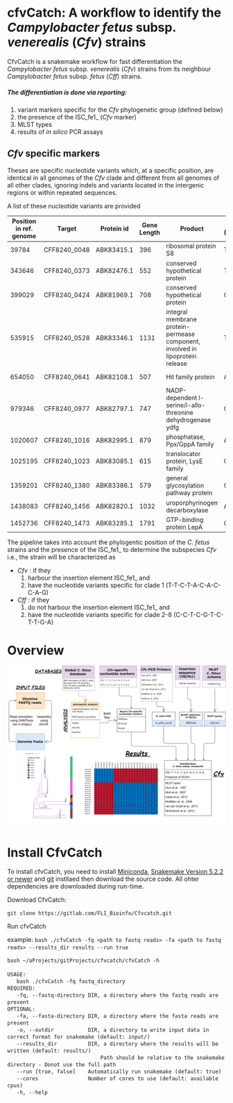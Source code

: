 # cfvCatch: A workflow to identify the _Campylobacter fetus_ subsp. _venerealis_ (_Cfv_) strains

CfvCatch is a snakemake workflow for fast differentiation the _Campylobacter fetus_ subsp. _venerealis_ (_Cfv_) strains from its neighbour _Campylobacter fetus_ subsp. _fetus_ (_Cff_) strains.  


##### The differentiation is done via reporting:

1. variant markers specific for the _Cfv_ phylogenetic group (defined below)
2. the presence of the ISC_fe1_ (_Cfv_ marker)
3. MLST types 
4. results of _in silico_ PCR assays

## _Cfv_ specific markers
Theses are specific nucleotide variants which, at a specific position, are identical in all genomes of the _Cfv_ clade and different from all genomes of all other clades, ignoring indels and variants located in the intergenic regions or within repeated sequences.

A list of these nucleotide variants are provided

| Position in ref. genome | Target       | Protein id | Gene Length | Product                                                                       | Cfv (100) | Cff (182) | Effect on reference sequence | Cfv AA | Cff AA |
|-----------------------------------------|--------------|------------|-------------|-------------------------------------------------------------------------------|-----------|-----------|------------------------------|--------|--------|
| 39784                                   | CFF8240_0048 | ABK83415.1 | 396         | ribosomal protein S8                                                          | T         | C         | synonymous                   | L      | L      |
| 343646                                  | CFF8240_0373 | ABK82476.1 | 552         | conserved hypothetical protein                                                | T         | C         | synonymous                   | L      | L      |
| 399029                                  | CFF8240_0424 | ABK81969.1 | 708         | conserved hypothetical protein                                                | C         | T         | synonymous                   | G      | G      |
| 535915                                  | CFF8240_0528 | ABK83346.1 | 1131        | integral membrane protein-permease component, involved in lipoprotein release | T         | C         | synonymous                   | S      | S      |
| 654050                                  | CFF8240_0641 | ABK82108.1 | 507         | Hit family protein                                                            | A         | G         | non-synonymous               | I      | V      |
| 979346                                  | CFF8240_0977 | ABK82797.1 | 747         | NADP-dependent l-serine/l-allo-threonine dehydrogenase ydfg                   | C         | T         | non-synonymous               | C      | Y      |
| 1020607                                 | CFF8240_1016 | ABK82995.1 | 879         | phosphatase, Ppx/GppA family                                                  | A         | C         | non-synonymous               | D      | E      |
| 1025195                                 | CFF8240_1023 | ABK83085.1 | 615         | translocator protein, LysE family                                             | C         | T         | non-synonymous               | S      | N      |
| 1359201                                 | CFF8240_1380 | ABK83386.1 | 579         | general glycosylation pathway protein                                         | C         | T         | non-synonymous               | M      | I      |
| 1438083                                 | CFF8240_1456 | ABK82820.1 | 1032        | uroporphyrinogen decarboxylase                                                | A         | G         | synonymous                   | D      | D      |
| 1452736                                 | CFF8240_1473 | ABK83285.1 | 1791        | GTP-binding protein LepA                                                      | G         | A         | synonymous                   | T      | T      | 

The pipeline takes into account the phylogentic position of the _C. fetus_ strains and the presence of the ISC_fe1_ to determine the subspecies _Cfv_ i.e., the strain will be characterized as 
* _Cfv_ : if they 
    1. harbour the  insertion element ISC_fe1_ and 
    2. have the nucleotide variants specific for clade 1 (T-T-C-T-A-C-A-C-C-A-G)
* _Cff_ : if they 
    1. do not harbour the  insertion element ISC_fe1_ and 
    2. have the nucleotide variants specific for clade 2-8 (C-C-T-C-G-T-C-T-T-G-A)

# Overview
![pic](workflow.png)

# Install CfvCatch

To install cfvCatch, you need to install [Miniconda](https://docs.conda.io/projects/conda/en/latest/user-guide/install/linux.html), [Snakemake Version 5.2.2 or newer](https://snakemake.readthedocs.io/en/stable/getting_started/installation.html) and [git](https://gist.github.com/derhuerst/1b15ff4652a867391f03) instllaed then download the source code.
All ohter dependencies are downloaded during run-time.


Download CfvCatch:

    git clone https://gitlab.com/FLI_Bioinfo/Cfvcatch.git

Run cfvCatch

example: `bash ./cfvCatch -fq <path to fastq reads> -fa <path to fastq reads> --results_dir results --run true`

```
bash ~/aProjects/gitProjects/cfvcatch/cfvCatch -h

USAGE:
   bash ./cfvCatch -fq fastq_directory
REQUIRED:
   -fq, --fastq-directory DIR, a directory where the fastq reads are present
OPTIONAL:
   -fa, --fasta-directory DIR, a directory where the fasta reads are present
   -o, --outdir           DIR, a directory to write input data in correct format for snakemake (default: input/)
   --results_dir          DIR, a directory where the results will be written (default: results/)
                              Path should be relative to the snakemake directory - Donot use the full path
   --run [true, false]    Automatically run snakemake (default: true)
   --cores                Number of cores to use (default: available cpus)
   -h, --help

```

